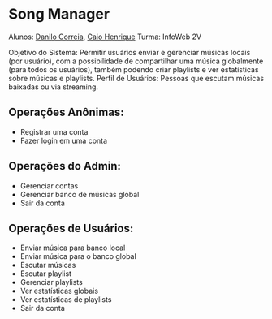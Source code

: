 # Song Manager
Alunos: [Danilo Correia](https://github.com/D4N1L0200), [Caio Henrique](https://github.com/ocaiohen)
Turma: InfoWeb 2V

Objetivo do Sistema: Permitir usuários enviar e gerenciar músicas locais (por usuário), com a possibilidade de compartilhar uma música globalmente (para todos os usuários), também podendo criar playlists e ver estatísticas sobre músicas e playlists.
Perfil de Usuários: Pessoas que escutam músicas baixadas ou via streaming.

## Operações Anônimas:
-	Registrar uma conta
-	Fazer login em uma conta

## Operações do Admin:
-	Gerenciar contas
-	Gerenciar banco de músicas global
-	Sair da conta

## Operações de Usuários:
-	Enviar música para banco local
-	Enviar música para o banco global
-	Escutar músicas
-	Escutar playlist
-	Gerenciar playlists
-	Ver estatísticas globais
-	Ver estatísticas de playlists
-	Sair da conta
